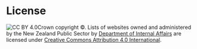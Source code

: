 # License

![CC BY 4.0](https://i.creativecommons.org/l/by/4.0/88x31.png)Crown copyright ©. Lists of websites owned and administered by the New Zealand Public Sector by [Department of Internal Affairs](https://dia.govt.nz) are licensed under [Creative Commons Attribution 4.0 International](https://creativecommons.org/licenses/by/4.0/).
